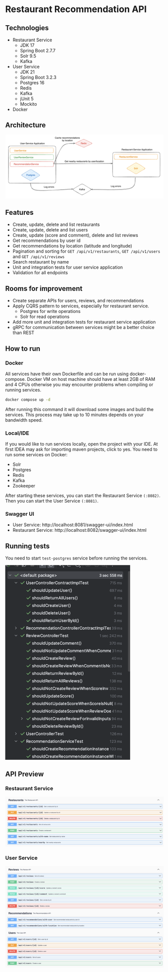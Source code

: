 # Restaurant Recommendation API

## Technologies

- Restaurant Service
    - JDK 17
    - Spring Boot 2.7.7
    - Solr 9.5
    - Kafka
- User Service
    - JDK 21
    - Spring Boot 3.2.3
    - Postgres 16
    - Redis
    - Kafka
    - jUnit 5
    - Mockito
- Docker

## Architecture

![architecture](./docs/architecture.png)

## Features

- Create, update, delete and list restaurants
- Create, update, delete and list users
- Create, update (score and comment), delete and list reviews
- Get recommendations by user id
- Get recommendations by location (latitude and longitude)
- Pagination and sorting for `GET /api/v1/restaurants`, `GET /api/v1/users` and `GET /api/v1/reviews`
- Search restaurant by name
- Unit and integration tests for user service application
- Validation for all endpoints

## Rooms for improvement
- Create separate APIs for users, reviews, and recommendations
- Apply CQRS pattern to services, especially for restaurant service.
    - Postgres for write operations
    - Solr for read operations
- Add more unit and integration tests for restaurant service application
- gRPC for communication between services might be a better choice than REST

## How to run

### Docker

All services have their own Dockerfile and can be run using docker-compose.
Docker VM on host machine should have at least 2GB of RAM and 4 CPUs otherwise you may encounter problems when compiling
or running services.

```bash
docker compose up -d
```

After running this command it will download some images and build the services.
This process may take up to 10 minutes depends on your bandwidth speed.

### Local/IDE

If you would like to run services locally, open the project with your IDE.
At first IDEA may ask for importing maven projects, click to yes.
You need to run some services on Docker:

- Solr
- Postgres
- Redis
- Kafka
- Zookeeper

After starting these services, you can start the Restaurant Service `(:8082)`.
Then you can start the User Service `(:8081)`.

### Swagger UI

- User Service: http://localhost:8081/swagger-ui/index.html
- Restaurant Service: http://localhost:8082/swagger-ui/index.html

## Running tests

You need to start `test-postgres` service before running the services.

![test](./docs/tests.png)

## API Preview

### Restaurant Service

![restaurant endpoints](./docs/restaurant-service-endpoints.png)

### User Service

![user endpoints](./docs/user-service-endpoints.png)